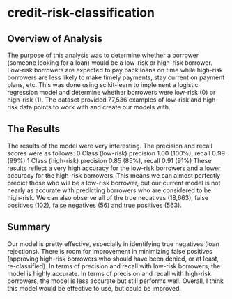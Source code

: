 # credit-risk-classification

## Overview of Analysis
The purpose of this analysis was to determine whether a borrower (someone looking for a loan) would be a low-risk or high-risk borrower. Low-risk borrowers are expected to pay back loans on time while high-risk borrowers are less likely to make timely payments, stay current on payment plans, etc. This was done using scikit-learn to implement a logistic regression model and determine whether borrowers were low-risk (0) or high-risk (1). The dataset provided 77,536 examples of low-risk and high-risk data points to work with and create our models with.

## The Results
The results of the model were very interesting. The precision and recall scores were as follows:
  0 Class (low-risk) precision 1.00 (100%), recall 0.99 (99%)
  1 Class (high-risk) precision 0.85 (85%), recall 0.91 (91%)
These results reflect a very high accuracy for the low-risk borrowers and a lower accuracy for the high-risk borrowers. This means we can almost perfectly predict those who will be a low-risk borrower, but our current model is not nearly as accurate with predicting borrowers who are considered to be high-risk. We can also observe all of the true negatives (18,663), false positives (102), false negatives (56) and true positives (563).

## Summary
Our model is pretty effective, especially in identifying true negatives (loan rejections). There is room for improvement in minimizing false positives (approving high-risk borrowers who should have been denied, or at least, re-classified). In terms of precision and recall with low-risk borrowers, the model is highly accurate. In terms of precision and recall with high-risk borrowers, the model is less accurate but still performs well.  Overall, I think this model would be effective to use, but could be improved.
